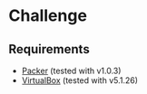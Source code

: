 # Challenge

## Requirements

* [Packer](https://packer.io) (tested with v1.0.3)
* [VirtualBox](ihttps://www.virtualbox.org) (tested with v5.1.26)
